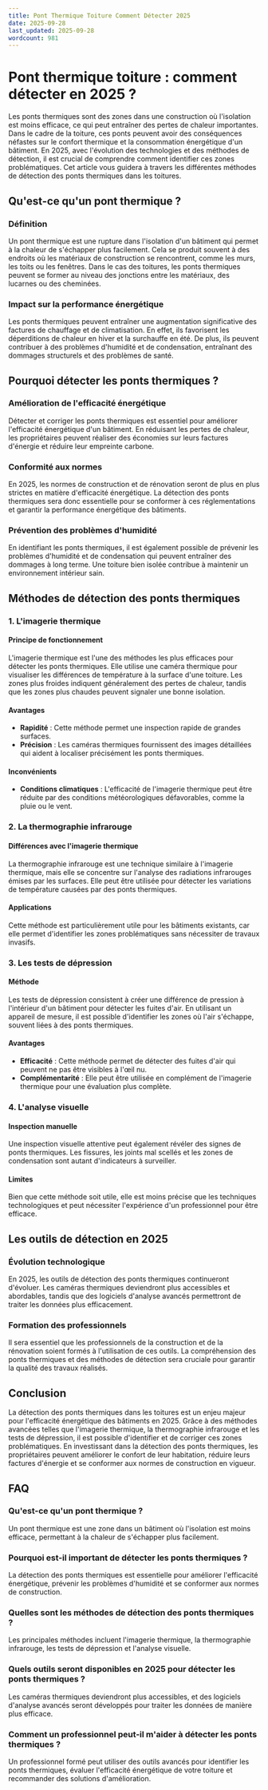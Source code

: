 ```yaml
---
title: Pont Thermique Toiture Comment Détecter 2025
date: 2025-09-28
last_updated: 2025-09-28
wordcount: 981
---
```


# Pont thermique toiture : comment détecter en 2025 ?

Les ponts thermiques sont des zones dans une construction où l'isolation est moins efficace, ce qui peut entraîner des pertes de chaleur importantes. Dans le cadre de la toiture, ces ponts peuvent avoir des conséquences néfastes sur le confort thermique et la consommation énergétique d'un bâtiment. En 2025, avec l'évolution des technologies et des méthodes de détection, il est crucial de comprendre comment identifier ces zones problématiques. Cet article vous guidera à travers les différentes méthodes de détection des ponts thermiques dans les toitures.

## Qu'est-ce qu'un pont thermique ?

### Définition

Un pont thermique est une rupture dans l'isolation d'un bâtiment qui permet à la chaleur de s'échapper plus facilement. Cela se produit souvent à des endroits où les matériaux de construction se rencontrent, comme les murs, les toits ou les fenêtres. Dans le cas des toitures, les ponts thermiques peuvent se former au niveau des jonctions entre les matériaux, des lucarnes ou des cheminées.

### Impact sur la performance énergétique

Les ponts thermiques peuvent entraîner une augmentation significative des factures de chauffage et de climatisation. En effet, ils favorisent les déperditions de chaleur en hiver et la surchauffe en été. De plus, ils peuvent contribuer à des problèmes d'humidité et de condensation, entraînant des dommages structurels et des problèmes de santé.

## Pourquoi détecter les ponts thermiques ?

### Amélioration de l'efficacité énergétique

Détecter et corriger les ponts thermiques est essentiel pour améliorer l'efficacité énergétique d'un bâtiment. En réduisant les pertes de chaleur, les propriétaires peuvent réaliser des économies sur leurs factures d'énergie et réduire leur empreinte carbone.

### Conformité aux normes

En 2025, les normes de construction et de rénovation seront de plus en plus strictes en matière d'efficacité énergétique. La détection des ponts thermiques sera donc essentielle pour se conformer à ces réglementations et garantir la performance énergétique des bâtiments.

### Prévention des problèmes d'humidité

En identifiant les ponts thermiques, il est également possible de prévenir les problèmes d'humidité et de condensation qui peuvent entraîner des dommages à long terme. Une toiture bien isolée contribue à maintenir un environnement intérieur sain.

## Méthodes de détection des ponts thermiques

### 1. L'imagerie thermique

#### Principe de fonctionnement

L'imagerie thermique est l'une des méthodes les plus efficaces pour détecter les ponts thermiques. Elle utilise une caméra thermique pour visualiser les différences de température à la surface d'une toiture. Les zones plus froides indiquent généralement des pertes de chaleur, tandis que les zones plus chaudes peuvent signaler une bonne isolation.

#### Avantages

- **Rapidité** : Cette méthode permet une inspection rapide de grandes surfaces.
- **Précision** : Les caméras thermiques fournissent des images détaillées qui aident à localiser précisément les ponts thermiques.

#### Inconvénients

- **Conditions climatiques** : L'efficacité de l'imagerie thermique peut être réduite par des conditions météorologiques défavorables, comme la pluie ou le vent.

### 2. La thermographie infrarouge

#### Différences avec l'imagerie thermique

La thermographie infrarouge est une technique similaire à l'imagerie thermique, mais elle se concentre sur l'analyse des radiations infrarouges émises par les surfaces. Elle peut être utilisée pour détecter les variations de température causées par des ponts thermiques.

#### Applications

Cette méthode est particulièrement utile pour les bâtiments existants, car elle permet d'identifier les zones problématiques sans nécessiter de travaux invasifs.

### 3. Les tests de dépression

#### Méthode

Les tests de dépression consistent à créer une différence de pression à l'intérieur d'un bâtiment pour détecter les fuites d'air. En utilisant un appareil de mesure, il est possible d'identifier les zones où l'air s'échappe, souvent liées à des ponts thermiques.

#### Avantages

- **Efficacité** : Cette méthode permet de détecter des fuites d'air qui peuvent ne pas être visibles à l'œil nu.
- **Complémentarité** : Elle peut être utilisée en complément de l'imagerie thermique pour une évaluation plus complète.

### 4. L'analyse visuelle

#### Inspection manuelle

Une inspection visuelle attentive peut également révéler des signes de ponts thermiques. Les fissures, les joints mal scellés et les zones de condensation sont autant d'indicateurs à surveiller.

#### Limites

Bien que cette méthode soit utile, elle est moins précise que les techniques technologiques et peut nécessiter l'expérience d'un professionnel pour être efficace.

## Les outils de détection en 2025

### Évolution technologique

En 2025, les outils de détection des ponts thermiques continueront d'évoluer. Les caméras thermiques deviendront plus accessibles et abordables, tandis que des logiciels d'analyse avancés permettront de traiter les données plus efficacement.

### Formation des professionnels

Il sera essentiel que les professionnels de la construction et de la rénovation soient formés à l'utilisation de ces outils. La compréhension des ponts thermiques et des méthodes de détection sera cruciale pour garantir la qualité des travaux réalisés.

## Conclusion

La détection des ponts thermiques dans les toitures est un enjeu majeur pour l'efficacité énergétique des bâtiments en 2025. Grâce à des méthodes avancées telles que l'imagerie thermique, la thermographie infrarouge et les tests de dépression, il est possible d'identifier et de corriger ces zones problématiques. En investissant dans la détection des ponts thermiques, les propriétaires peuvent améliorer le confort de leur habitation, réduire leurs factures d'énergie et se conformer aux normes de construction en vigueur.

## FAQ

### Qu'est-ce qu'un pont thermique ?

Un pont thermique est une zone dans un bâtiment où l'isolation est moins efficace, permettant à la chaleur de s'échapper plus facilement.

### Pourquoi est-il important de détecter les ponts thermiques ?

La détection des ponts thermiques est essentielle pour améliorer l'efficacité énergétique, prévenir les problèmes d'humidité et se conformer aux normes de construction.

### Quelles sont les méthodes de détection des ponts thermiques ?

Les principales méthodes incluent l'imagerie thermique, la thermographie infrarouge, les tests de dépression et l'analyse visuelle.

### Quels outils seront disponibles en 2025 pour détecter les ponts thermiques ?

Les caméras thermiques deviendront plus accessibles, et des logiciels d'analyse avancés seront développés pour traiter les données de manière plus efficace.

### Comment un professionnel peut-il m'aider à détecter les ponts thermiques ?

Un professionnel formé peut utiliser des outils avancés pour identifier les ponts thermiques, évaluer l'efficacité énergétique de votre toiture et recommander des solutions d'amélioration.